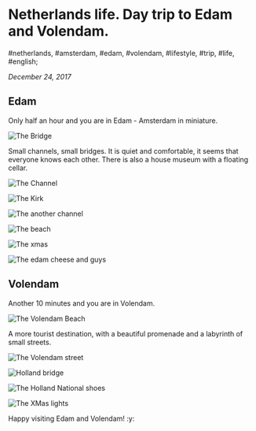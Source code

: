 # Netherlands life. Day trip to Edam and Volendam.

#netherlands, #amsterdam, #edam, #volendam, #lifestyle, #trip, #life, #english;

_December 24, 2017_

## Edam

Only half an hour and you are in Edam - Amsterdam in miniature.

![The Bridge](/images/netherlands-life-day-trip-to-edam-and-volendam/1.jpg "The Bridge")

Small channels, small bridges. It is quiet and comfortable, it seems that everyone knows each other. There is also a house museum with a floating cellar.

![The Channel](/images/netherlands-life-day-trip-to-edam-and-volendam/2.jpg "The Channel")

![The Kirk](/images/netherlands-life-day-trip-to-edam-and-volendam/3.jpg "The Kirk")

![The another channel](/images/netherlands-life-day-trip-to-edam-and-volendam/4.jpg "The another channel")

![The beach](/images/netherlands-life-day-trip-to-edam-and-volendam/5.jpg "The beach")

![The xmas](/images/netherlands-life-day-trip-to-edam-and-volendam/6.jpg "The xmas")

![The edam cheese and guys](/images/netherlands-life-day-trip-to-edam-and-volendam/7.jpg "The edam cheese and guys")

## Volendam

Another 10 minutes and you are in Volendam. 

![The Volendam Beach](/images/netherlands-life-day-trip-to-edam-and-volendam/8.jpg "The Volendam Beach")

A more tourist destination, with a beautiful promenade and a labyrinth of small streets.

![The Volendam street](/images/netherlands-life-day-trip-to-edam-and-volendam/9.jpg "The Volendam street")

![Holland bridge](/images/netherlands-life-day-trip-to-edam-and-volendam/10.jpg "Holland bridge")

![The Holland National shoes](/images/netherlands-life-day-trip-to-edam-and-volendam/11.jpg "The Holland National shoes")

![The XMas lights](/images/netherlands-life-day-trip-to-edam-and-volendam/12.jpg "The XMas lights")

Happy visiting Edam and Volendam! :y:
